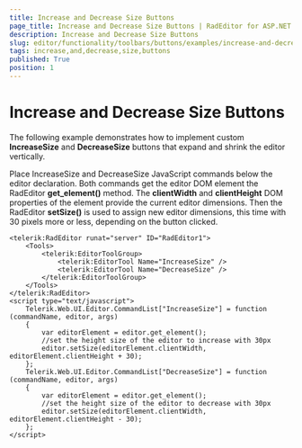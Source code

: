 ```yaml
---
title: Increase and Decrease Size Buttons
page_title: Increase and Decrease Size Buttons | RadEditor for ASP.NET AJAX Documentation
description: Increase and Decrease Size Buttons
slug: editor/functionality/toolbars/buttons/examples/increase-and-decrease-size-buttons
tags: increase,and,decrease,size,buttons
published: True
position: 1
---
```


# Increase and Decrease Size Buttons

The following example demonstrates how to implement custom **IncreaseSize** and **DecreaseSize** buttons that expand and shrink the editor vertically.

Place IncreaseSize and DecreaseSize JavaScript commands below the editor declaration. Both commands get the editor DOM element the RadEditor **get_element()** method. The **clientWidth** and **clientHeight** DOM properties of the element provide the current editor dimensions. Then the RadEditor **setSize()** is used to assign new editor dimensions, this time with 30 pixels more or less, depending on the button clicked.

````ASP.NET
<telerik:RadEditor runat="server" ID="RadEditor1">
	<Tools>
		<telerik:EditorToolGroup>
			<telerik:EditorTool Name="IncreaseSize" />
			<telerik:EditorTool Name="DecreaseSize" />
		</telerik:EditorToolGroup>
	</Tools>
</telerik:RadEditor>
<script type="text/javascript">
	Telerik.Web.UI.Editor.CommandList["IncreaseSize"] = function (commandName, editor, args)
	{
		var editorElement = editor.get_element();
		//set the height size of the editor to increase with 30px        
		editor.setSize(editorElement.clientWidth, editorElement.clientHeight + 30);
	};
	Telerik.Web.UI.Editor.CommandList["DecreaseSize"] = function (commandName, editor, args)
	{
		var editorElement = editor.get_element();
		//set the height size of the editor to decrease with 30px        
		editor.setSize(editorElement.clientWidth, editorElement.clientHeight - 30);
	};
</script>
````


